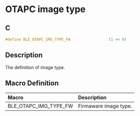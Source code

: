 # OTAPC image type

## C

```c
#define BLE_OTAPC_IMG_TYPE_FW                 (1 << 0)
```

## Description

The definition of image type.

## Macro Definition

|Macro|Description|
|:---|:---|
|BLE_OTAPC_IMG_TYPE_FW|Firmaware image type.|
